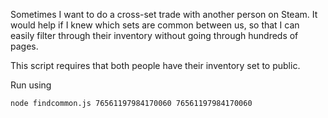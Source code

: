 Sometimes I want to do a cross-set trade with another person on Steam.  It would help if I knew which sets are common between us, so that I can easily filter through their inventory without going through hundreds of pages.  

This script requires that both people have their inventory set to public. 



Run using

    node findcommon.js 76561197984170060 76561197984170060

